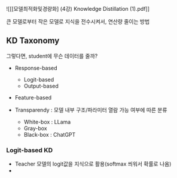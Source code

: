 ![[[모델최적화및경량화] (4강) Knowledge Distillation (1).pdf]]

큰 모델로부터 작은 모델로 지식을 전수시켜서, 연산량 줄이는 방법

## KD Taxonomy
그렇다면, student에 무슨 데이터를 줄까?
- Response-based
	- Logit-based
	- Output-based
- Feature-based

- Transparendy : 모델 내부 구조/파라미터 열람 가능 여부에 따른 분류
	- White-box : LLama
	- Gray-box
	- Black-box : ChatGPT

### Logit-based KD
- Teacher 모델의 logit값을 지식으로 활용(softmax 씌워서 확률로 나옴)
- 